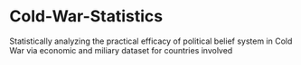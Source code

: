 # Cold-War-Statistics
Statistically analyzing the practical efficacy of political belief system in Cold War via economic and miliary dataset for countries involved

